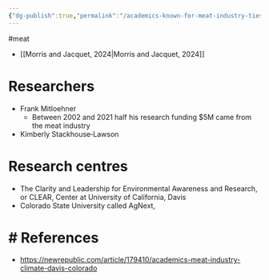 ```yaml
---
{"dg-publish":true,"permalink":"/academics-known-for-meat-industry-ties/","tags":["meat_industry"],"created":"2024-04-03T10:55:07.798+01:00","updated":"2025-10-10T23:47:34.294+01:00"}
---
```


#meat 

- [[Morris and Jacquet, 2024\|Morris and Jacquet, 2024]]


# Researchers
- Frank Mitloehner
	- Between 2002 and 2021 half his research funding $5M came from the meat industry
- Kimberly Stackhouse‐Lawson

# Research centres
- The Clarity and Leadership for Environmental Awareness and Research, or CLEAR, Center at University of California, Davis
- Colorado State University called AgNext,
# # References
- https://newrepublic.com/article/179410/academics-meat-industry-climate-davis-colorado
